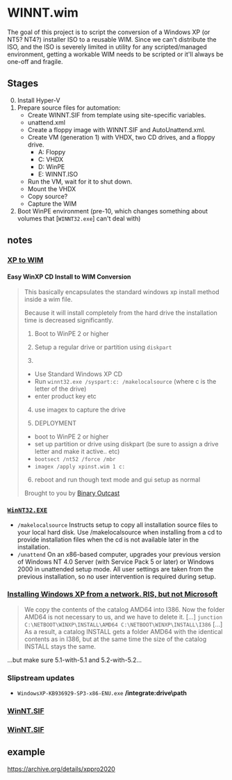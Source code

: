 # WINNT.wim
The goal of this project is to script the conversion of a Windows XP (or NT5? NT4?) installer ISO to a reusable WIM. Since we can't distribute the ISO, and the ISO is severely limited in utility for any scripted/managed environment, getting a workable WIM needs to be scripted or it'll always be one-off and fragile. 

## Stages
0. Install Hyper-V
1. Prepare source files for automation:
    - Create WINNT.SIF from template using site-specific variables.
    - unattend.xml
    - Create a floppy image with WINNT.SIF and AutoUnattend.xml.
    - Create VM (generation 1) with VHDX, two CD drives, and a floppy drive.
        - A: Floppy
        - C: VHDX
        - D: WinPE
        - E: WINNT.ISO
    - Run the VM, wait for it to shut down.
    - Mount the VHDX
    - Copy source?
    - Capture the WIM
3. Boot WinPE environment (pre-10, which changes something about volumes that [`WINNT32.exe`] can't deal with)

## notes
### [XP to WIM]( https://msfn.org/board/topic/121046-xp-to-wim/?do=findComment&comment=954076 )
#### Easy WinXP CD Install to WIM Conversion

> This basically encapsulates the standard windows xp install method inside a wim file.
>
> Because it will install completely from the hard drive the installation time is decreased significantly.
>
> 1. Boot to WinPE 2 or higher
>
> 2. Setup a regular drive or partition using `diskpart`
>
> 3. 
> - Use Standard Windows XP CD
> - Run `winnt32.exe /syspart:c: /makelocalsource`
>     (where c is the letter of the drive)
> - enter product key etc
>
> 4. use imagex to capture the drive
>
> 5. DEPLOYMENT
> - boot to WinPE 2 or higher
> - set up partition or drive using diskpart (be sure to assign a drive letter and make it active.. etc)
> - `bootsect /nt52 /force /mbr`
> - `imagex /apply xpinst.wim 1 c:`
>
> 6. reboot and run though text mode and gui setup as normal
>
> Brought to you by [Binary Outcast]( http://binaryoutcast.com/ )

### [`WinNT32.EXE`]( https://docs.microsoft.com/en-us/windows-server/administration/windows-commands/winnt32 )
- `/makelocalsource`	Instructs setup to copy all installation source files to your local hard disk. Use /makelocalsource when installing from a cd to provide installation files when the cd is not available later in the installation.
- `/unattend`	On an x86-based computer, upgrades your previous version of Windows NT 4.0 Server (with Service Pack 5 or later) or Windows 2000 in unattended setup mode. All user settings are taken from the previous installation, so no user intervention is required during setup.

### [Installing Windows XP from a network. RIS, but not Microsoft]( http://unattendedxp.com/en/articles/installing-windows-xp-from-network/ )
> We copy the contents of the catalog AMD64 into I386. Now the folder AMD64 is not necessary to us, and we have to delete it. [...] `junction C:\NETBOOT\WINXP\INSTALL\AMD64 C:\NETBOOT\WINXP\INSTALL\I386` [...] As a result, a catalog INSTALL gets a folder AMD64 with the identical contents as in I386, but at the same time the size of the catalog INSTALL stays the same.

...but make sure 5.1-with-5.1 and 5.2-with-5.2...

### Slipstream updates
- `WindowsXP-KB936929-SP3-x86-ENU.exe` __/integrate:drive\path__

### [WinNT.SIF]( https://paradice.board-directory.net/t3-winnt-sif-lists-nearly-all-possible-settings-for-unattended )
### [WinNT.SIF]( https://www.svrops.com/svrops/documents/xpunattend.htm#xpinstall )

## example
https://archive.org/details/xppro2020
